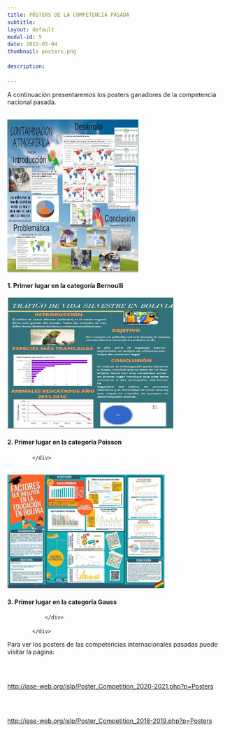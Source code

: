 ```yaml
---
title: PÓSTERS DE LA COMPETENCIA PASADA
subtitle: 
layout: default
modal-id: 5
date: 2022-05-04
thumbnail: posters.png

description: 

---
```


A continuación presentaremos los posters ganadores de la competencia nacional pasada.

<br>

 <div class="row text-left">
                <div class="col-md-6">
                    <img class="img-rounded img-responsibe" src="img/poster/1_Bernoulli_2020.jpg" alt="" width="300" height="350">
                    <h4 class="service-heading">1. Primer lugar en la categoría Bernoulli</h4>
                </div>
                <div class="col-md-6">
                    <img class="img-rounded img-responsibe" src="img/poster/1_Poisson_2020.jpg" alt="" width="380" height="300">
                    <h4 class="service-heading">2. Primer lugar en la categoria Poisson</h4>
                </div>
               
            </div>	
			
<br>

 <div class="row text-center">
                <div class="col-md-6">
                    <img class="img-rounded img-responsibe" src="img/poster/1_Gauss_2020.jpg" alt="" width="360" height="260">
                    <h4 class="service-heading">3. Primer lugar en la categoría Gauss</h4>
					
                </div>
               
            </div>


Para ver los posters de las competencias internacionales pasadas puede visitar la página: 

<br> </br>

<a href="http://iase-web.org/islp/Poster_Competition_2020-2021.php?p=Posters"> http://iase-web.org/islp/Poster_Competition_2020-2021.php?p=Posters </a>

<br> </br>

<a href="http://iase-web.org/islp/Poster_Competition_2018-2019.php?p=Posters"> http://iase-web.org/islp/Poster_Competition_2018-2019.php?p=Posters </a>


